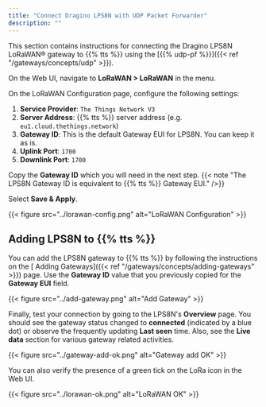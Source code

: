 ```yaml
---
title: "Connect Dragino LPS8N with UDP Packet Forwarder"
description: ""
---
```


This section contains instructions for connecting the Dragino LPS8N LoRaWAN® gateway to {{% tts %}} using the [{{% udp-pf %}}]({{< ref "/gateways/concepts/udp" >}}).

<!--more-->

On the Web UI, navigate to **LoRaWAN > LoRaWAN** in the menu.

On the LoRaWAN Configuration page, configure the following settings:

1. **Service Provider**: `The Things Network V3`
2. **Server Address**: {{% tts %}} server address (e.g. `eu1.cloud.thethings.network`)
3. **Gateway ID**: This is the default Gateway EUI for LPS8N. You can keep it as is.
4. **Uplink Port**: `1700`
5. **Downlink Port**: `1700`

Copy the **Gateway ID** which you will need in the next step.
{{< note "The LPS8N Gateway ID is equivalent to {{% tts %}} Gateway EUI." />}}

Select **Save & Apply**.

{{< figure src="../lorawan-config.png" alt="LoRaWAN Configuration" >}}

## Adding LPS8N to {{% tts %}}

You can add the LPS8N gateway to {{% tts %}} by following the instructions on the [ Adding Gateways]({{< ref "/gateways/concepts/adding-gateways" >}}) page. Use the **Gateway ID** value that you previously copied for the **Gateway EUI** field.

{{< figure src="../add-gateway.png" alt="Add Gateway" >}}

Finally, test your connection by going to the LPS8N's **Overview** page. You should see the gateway status changed to **connected** (indicated by a blue dot) or observe the frequently updating **Last seen** time. Also, see the **Live data** section for various gateway related activities.

{{< figure src="../gateway-add-ok.png" alt="Gateway add OK" >}}

You can also verify the presence of a green tick on the LoRa icon in the Web UI.

{{< figure src="../lorawan-ok.png" alt="LoRaWAN OK" >}}
